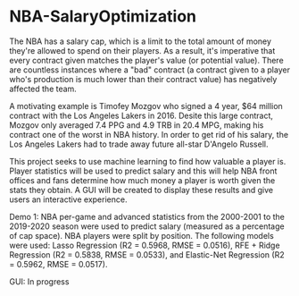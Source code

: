 # NBA-SalaryOptimization

The NBA has a salary cap, which is a limit to the total amount of money they're allowed to spend on their players. As a result, it's imperative that every contract given matches the player's value (or potential value). There are countless instances where a "bad" contract (a contract given to a player who's production is much lower than their contract value) has negatively affected the team.

A motivating example is Timofey Mozgov who signed a 4 year, $64 million contract with the Los Angeles Lakers in 2016. Desite this large contract, Mozgov only averaged 7.4 PPG and 4.9 TRB in 20.4 MPG, making his contract one of the worst in NBA history. In order to get rid of his salary, the Los Angeles Lakers had to trade away future all-star D'Angelo Russell.

This project seeks to use machine learning to find how valuable a player is. Player statistics will be used to predict salary and this will help NBA front offices and fans determine how much money a player is worth given the stats they obtain. A GUI will be created to display these results and give users an interactive experience.

Demo 1: NBA per-game and advanced statistics from the 2000-2001 to the 2019-2020 season were used to predict salary (measured as a percentage of cap space). NBA players were split by position. The following models were used: Lasso Regression (R2 = 0.5968, RMSE = 0.0516), RFE + Ridge Regression (R2 = 0.5838, RMSE = 0.0533), and Elastic-Net Regression (R2 = 0.5962, RMSE = 0.0517).

GUI: In progress

